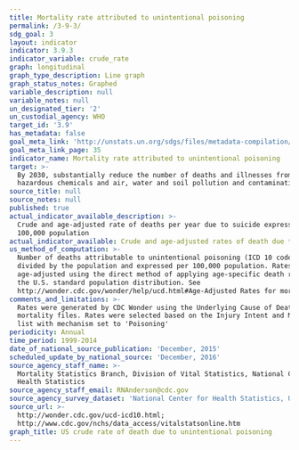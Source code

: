 ```yaml
---
title: Mortality rate attributed to unintentional poisoning
permalink: /3-9-3/
sdg_goal: 3
layout: indicator
indicator: 3.9.3
indicator_variable: crude_rate
graph: longitudinal
graph_type_description: Line graph
graph_status_notes: Graphed
variable_description: null
variable_notes: null
un_designated_tier: '2'
un_custodial_agency: WHO
target_id: '3.9'
has_metadata: false
goal_meta_link: 'http://unstats.un.org/sdgs/files/metadata-compilation/Metadata-Goal-3.pdf'
goal_meta_link_page: 35
indicator_name: Mortality rate attributed to unintentional poisoning
target: >-
  By 2030, substantially reduce the number of deaths and illnesses from
  hazardous chemicals and air, water and soil pollution and contamination.
source_title: null
source_notes: null
published: true
actual_indicator_available_description: >-
  Crude and age-adjusted rate of deaths per year due to suicide expressed per
  100,000 population
actual_indicator_available: Crude and age-adjusted rates of death due to unintentional poisoning
us_method_of_computation: >-
  Number of deaths attributable to unintentional poisoning (ICD 10 code X40-X49)
  divided by the population and expressed per 100,000 population. Rates are
  age-adjusted using the direct method of applying age-specific death rates to
  the U.S. standard population distribution. See
  http://wonder.cdc.gov/wonder/help/ucd.html#Age-Adjusted Rates for more detail.
comments_and_limitations: >-
  Rates were generated by CDC Wonder using the Underlying Cause of Death
  mortality files. Rates were selected based on the Injury Intent and Mechanism
  list with mechanism set to 'Poisoning'
periodicity: Annual
time_period: 1999-2014
date_of_national_source_publication: 'December, 2015'
scheduled_update_by_national_source: 'December, 2016'
source_agency_staff_name: >-
  Mortality Statistics Branch, Division of Vital Statistics, National Center for
  Health Statistics
source_agency_staff_email: RNAnderson@cdc.gov
source_agency_survey_dataset: 'National Center for Health Statistics, Underlying Cause of Death File'
source_url: >-
  http://wonder.cdc.gov/ucd-icd10.html;
  http://www.cdc.gov/nchs/data_access/vitalstatsonline.htm
graph_title: US crude rate of death due to unintentional poisoning
---
```

